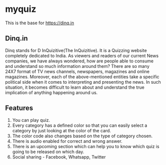 # myquiz
This is the base for https://dinq.in

## Dinq.in
Dinq stands for D InQuizitive(The InQuizitive). It is a Quizzing website completely dedicated to India. As viewers and readers of our current News companies, we have always wondered, how are people able to consume and understand so much information around them? There are so many 24X7 format of TV news channels, newspapers, magazines and online magazines. Moreover, each of the above-mentioned entities take a specific political side when it comes to interpreting and presenting the news. In such situation, it becomes difficult to learn about and understand the true implication of anything happening around us.

## Features
1. You can play quiz.
2. Every category has a defined color so that you can easily select a category by just looking at the color of the card.
3. The color code also changes based on the type of category chosen.
4. There is audio enabled for correct and wrong answer.
5. There is an upcoming section which can help you to know which quiz is going to be released on which day.
6. Social sharing - Facebook, Whatsapp, Twitter

